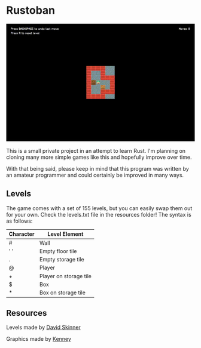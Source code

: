 Rustoban
========

![A short gameplay clip](gameplay.gif)

This is a small private project in an attempt to learn Rust. I'm planning on cloning
many more simple games like this and hopefully improve over time.

With that being said, please keep in mind that this program was written by an amateur
programmer and could certainly be improved in many ways.

Levels
------
The game comes with a set of 155 levels, but you can easily swap them out for your own.
Check the levels.txt file in the resources folder! The syntax is as follows:

| Character | Level Element          |
| --------- | ---------------------- |
| #         | Wall                   |
| ' '       | Empty floor tile       |
| .         | Empty storage tile     |
| @         | Player                 |
| +         | Player on storage tile |
| $         | Box                    |
| *         | Box on storage tile    |

Resources
---------
Levels made by [David Skinner](http://abelmartin.com/rj/sokobanJS/Skinner/David%20W.%20Skinner%20-%20Sokoban.htm)

Graphics made by [Kenney](https://kenney.nl)